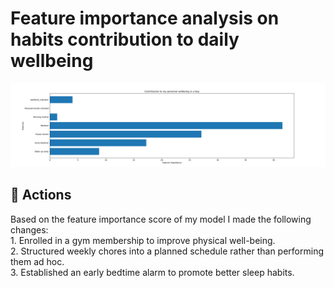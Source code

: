 # Feature importance analysis on habits contribution to daily wellbeing

![Feature Importance](Priority_on_Habits.png)

## 📌 Actions
Based on the feature importance score of my model I made the following changes:  
    1. Enrolled in a gym membership to improve physical well-being.  
    2. Structured weekly chores into a planned schedule rather than performing them ad hoc.  
    3. Established an early bedtime alarm to promote better sleep habits.  